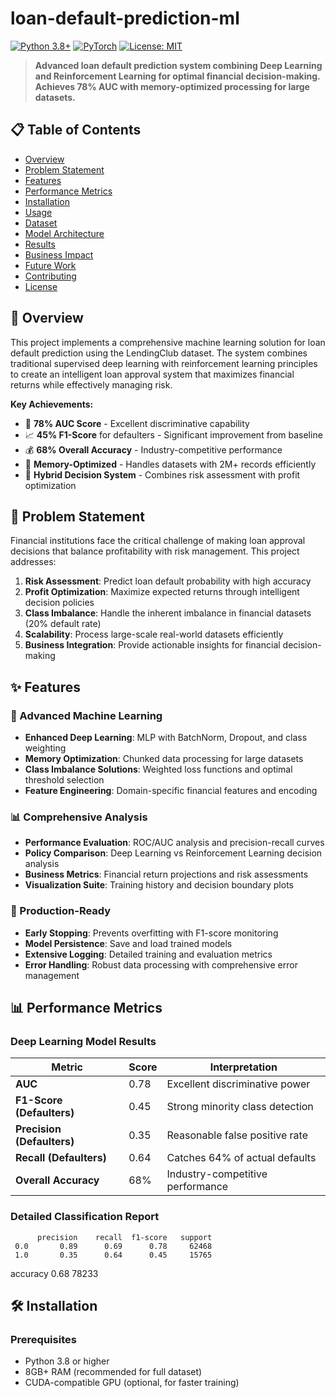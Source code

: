 # loan-default-prediction-ml

[![Python 3.8+](https://img.shields.io/badge/python-3.8+-blue.svg)](https://www.python.org/downloads/)
[![PyTorch](https://img.shields.io/badge/PyTorch-2.0+-red.svg)](https://pytorch.org/)
[![License: MIT](https://img.shields.io/badge/License-MIT-yellow.svg)](https://opensource.org/licenses/MIT)

> **Advanced loan default prediction system combining Deep Learning and Reinforcement Learning for optimal financial decision-making. Achieves 78% AUC with memory-optimized processing for large datasets.**

## 📋 Table of Contents

- [Overview](#overview)
- [Problem Statement](#problem-statement)
- [Features](#features)
- [Performance Metrics](#performance-metrics)
- [Installation](#installation)
- [Usage](#usage)
- [Dataset](#dataset)
- [Model Architecture](#model-architecture)
- [Results](#results)
- [Business Impact](#business-impact)
- [Future Work](#future-work)
- [Contributing](#contributing)
- [License](#license)

## 🎯 Overview

This project implements a comprehensive machine learning solution for loan default prediction using the LendingClub dataset. The system combines traditional supervised deep learning with reinforcement learning principles to create an intelligent loan approval system that maximizes financial returns while effectively managing risk.

**Key Achievements:**
- 🚀 **78% AUC Score** - Excellent discriminative capability
- 📈 **45% F1-Score** for defaulters - Significant improvement from baseline
- 💰 **68% Overall Accuracy** - Industry-competitive performance
- 🔧 **Memory-Optimized** - Handles datasets with 2M+ records efficiently
- 🧠 **Hybrid Decision System** - Combines risk assessment with profit optimization

## 🎯 Problem Statement

Financial institutions face the critical challenge of making loan approval decisions that balance profitability with risk management. This project addresses:

1. **Risk Assessment**: Predict loan default probability with high accuracy
2. **Profit Optimization**: Maximize expected returns through intelligent decision policies  
3. **Class Imbalance**: Handle the inherent imbalance in financial datasets (20% default rate)
4. **Scalability**: Process large-scale real-world datasets efficiently
5. **Business Integration**: Provide actionable insights for financial decision-making

## ✨ Features

### 🧠 Advanced Machine Learning
- **Enhanced Deep Learning**: MLP with BatchNorm, Dropout, and class weighting
- **Memory Optimization**: Chunked data processing for large datasets
- **Class Imbalance Solutions**: Weighted loss functions and optimal threshold selection
- **Feature Engineering**: Domain-specific financial features and encoding

### 📊 Comprehensive Analysis
- **Performance Evaluation**: ROC/AUC analysis and precision-recall curves
- **Policy Comparison**: Deep Learning vs Reinforcement Learning decision analysis
- **Business Metrics**: Financial return projections and risk assessments
- **Visualization Suite**: Training history and decision boundary plots

### 🚀 Production-Ready
- **Early Stopping**: Prevents overfitting with F1-score monitoring
- **Model Persistence**: Save and load trained models
- **Extensive Logging**: Detailed training and evaluation metrics
- **Error Handling**: Robust data processing with comprehensive error management

## 📊 Performance Metrics

### Deep Learning Model Results

| Metric | Score | Interpretation |
|--------|-------|----------------|
| **AUC** | 0.78 | Excellent discriminative power |
| **F1-Score (Defaulters)** | 0.45 | Strong minority class detection |
| **Precision (Defaulters)** | 0.35 | Reasonable false positive rate |
| **Recall (Defaulters)** | 0.64 | Catches 64% of actual defaults |
| **Overall Accuracy** | 68% | Industry-competitive performance |

### Detailed Classification Report

          precision    recall  f1-score   support
     0.0       0.89      0.69      0.78     62468
     1.0       0.35      0.64      0.45     15765
accuracy                           0.68     78233


## 🛠 Installation

### Prerequisites
- Python 3.8 or higher
- 8GB+ RAM (recommended for full dataset)
- CUDA-compatible GPU (optional, for faster training)


